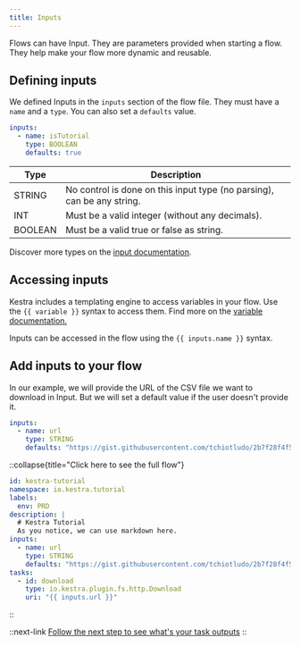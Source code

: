 ```yaml
---
title: Inputs
---
```


Flows can have Input. They are parameters provided when starting a flow. They help make your flow more dynamic and reusable.

## Defining inputs

We defined Inputs in the `inputs` section of the flow file. They must have a `name` and a `type`.
You can also set a `defaults` value.

```yaml
inputs:
  - name: isTutorial
    type: BOOLEAN
    defaults: true
```

| Type    | Description                                                            |
|---------|------------------------------------------------------------------------|
| STRING  | No control is done on this input type (no parsing), can be any string. |
| INT     | Must be a valid integer (without any decimals).                        |
| BOOLEAN | Must be a valid true or false as string.                               |

Discover more types on the [input documentation](../05.developer-guide/04.inputs.md ).

## Accessing inputs

Kestra includes a templating engine to access variables in your flow. Use the `{{ variable }}` syntax to access them.
Find more on the [variable documentation.](../05.developer-guide/03.variables/01.index.md)

Inputs can be accessed in the flow using the `{{ inputs.name }}` syntax.


## Add inputs to your flow

In our example, we will provide the URL of the CSV file we want to download in Input. But we will set a default value if the user doesn't provide it.

```yaml
inputs:
  - name: url
    type: STRING
    defaults: "https://gist.githubusercontent.com/tchiotludo/2b7f28f4f507074e60150aedb028e074/raw/6b6348c4f912e79e3ffccaf944fd019bf51cba30/conso-elec-gaz-annuelle-par-naf-agregee-region.csv"
```

::collapse{title="Click here to see the full flow"}
```yaml
id: kestra-tutorial
namespace: io.kestra.tutorial
labels:
  env: PRD
description: |
  # Kestra Tutorial
  As you notice, we can use markdown here.
inputs:
  - name: url
    type: STRING
    defaults: "https://gist.githubusercontent.com/tchiotludo/2b7f28f4f507074e60150aedb028e074/raw/6b6348c4f912e79e3ffccaf944fd019bf51cba30/conso-elec-gaz-annuelle-par-naf-agregee-region.csv"
tasks:
  - id: download
    type: io.kestra.plugin.fs.http.Download
    uri: "{{ inputs.url }}"
```
::


::next-link
[Follow the next step to see what's your task outputs](./03.outputs.md)
::
